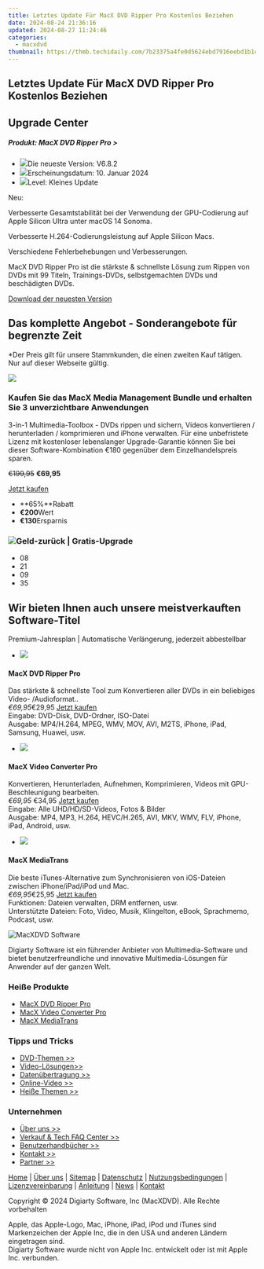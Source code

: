 ```yaml
---
title: Letztes Update Für MacX DVD Ripper Pro Kostenlos Beziehen
date: 2024-08-24 21:36:16
updated: 2024-08-27 11:24:46
categories:
  - macxdvd
thumbnail: https://thmb.techidaily.com/7b23375a4fe0d5624ebd7916eebd1b1cd35125f11689279abfa2fa088d107ba8.jpg
---
```


## Letztes Update Für MacX DVD Ripper Pro Kostenlos Beziehen

## Upgrade Center

##### Produkt: MacX DVD Ripper Pro >

* ![](https://www.macxdvd.com/mac-dvd-ripper-pro/../image-style/series-update/icon01.png)Die neueste Version: V6.8.2
* ![](https://www.macxdvd.com/mac-dvd-ripper-pro/../image-style/series-update/icon02.png)Erscheinungsdatum: 10\. Januar 2024
* ![](https://www.macxdvd.com/mac-dvd-ripper-pro/../image-style/series-update/icon03.png)Level: Kleines Update

Neu:

Verbesserte Gesamtstabilität bei der Verwendung der GPU-Codierung auf Apple Silicon Ultra unter macOS 14 Sonoma.

Verbesserte H.264-Codierungsleistung auf Apple Silicon Macs.

Verschiedene Fehlerbehebungen und Verbesserungen.

MacX DVD Ripper Pro ist die stärkste & schnellste Lösung zum Rippen von DVDs mit 99 Titeln, Trainings-DVDs, selbstgemachten DVDs und beschädigten DVDs.

[Download der neuesten Version](https://tools.techidaily.com/macxdvd/products/) 



## Das komplette Angebot - Sonderangebote für begrenzte Zeit

\*Der Preis gilt für unsere Stammkunden, die einen zweiten Kauf tätigen. Nur auf dieser Webseite gültig.

![](https://www.macxdvd.com/mac-dvd-ripper-pro/../image-style/series-update/macx-bundle.png)

### Kaufen Sie das MacX Media Management Bundle und erhalten Sie 3 unverzichtbare Anwendungen

3-in-1 Multimedia-Toolbox - DVDs rippen und sichern, Videos konvertieren / herunterladen / komprimieren und iPhone verwalten. Für eine unbefristete Lizenz mit kostenloser lebenslanger Upgrade-Garantie können Sie bei dieser Software-Kombination €180 gegenüber dem Einzelhandelspreis sparen. 

~~€199,95~~ **€69,95**

[Jetzt kaufen](https://estore.macxdvd.com/order/checkout.php?PRODS=37061296&CARD=2&CARD=2&CARD=2&CARD=2&QTY=1&CART=1&SHORT_FORM=1&COUPON=BUNDLEISCOUNT&ORDERSTYLE=nLWsnpXPnHU%3D&DESIGN_TYPE=2&HIDEC=0&AFFILIATE=108875) 
* **65%**Rabatt
* **€200**Wert
* **€130**Ersparnis

### ![](https://www.macxdvd.com/mac-dvd-ripper-pro/../image-style/series-update/day.png)Geld-zurück | Gratis-Upgrade

* 08
* 21
* 09
* 35



## Wir bieten Ihnen auch unsere meistverkauften Software-Titel

Premium-Jahresplan | Automatische Verlängerung, jederzeit abbestellbar

* ![](https://www.macxdvd.com/mac-dvd-ripper-pro/../image-style/series-update/box-drp.png)  
#### MacX DVD Ripper Pro  
Das stärkste & schnellste Tool zum Konvertieren aller DVDs in ein beliebiges Video- /Audioformat..  
_€69,95_€29,95 [Jetzt kaufen](https://estore.macxdvd.com/order/checkout.php?PRODS=37060137&QTY=1&CART=1&SHORT_FORM=1&COUPON=PT1Y34RU&ORDERSTYLE=nLWsnpXPnHU%3D&DESIGN_TYPE=2&HIDEC=0&AFFILIATE=108875)  
Eingabe: DVD-Disk, DVD-Ordner, ISO-Datei  
Ausgabe: MP4/H.264, MPEG, WMV, MOV, AVI, M2TS, iPhone, iPad, Samsung, Huawei, usw.
* ![](https://www.macxdvd.com/mac-dvd-ripper-pro/../image-style/series-update/box-vcp.png)  
#### MacX Video Converter Pro  
Konvertieren, Herunterladen, Aufnehmen, Komprimieren, Videos mit GPU-Beschleunigung bearbeiten.  
_€69,95_ €34,95 [Jetzt kaufen](https://estore.macxdvd.com/order/checkout.php?PRODS=37060674&QTY=1&CART=1&SHORT_FORM=1&COUPON=VCY39&ORDERSTYLE=nLWsnpXPnHU%3D&DESIGN_TYPE=2&HIDEC=0&AFFILIATE=108875)  
Eingabe: Alle UHD/HD/SD-Videos, Fotos & Bilder  
Ausgabe: MP4, MP3, H.264, HEVC/H.265, AVI, MKV, WMV, FLV, iPhone, iPad, Android, usw.
* ![](https://www.macxdvd.com/mac-dvd-ripper-pro/../image-style/series-update/box-mediatrans.png)  
#### MacX MediaTrans  
Die beste iTunes-Alternative zum Synchronisieren von iOS-Dateien zwischen iPhone/iPad/iPod und Mac.  
_€69,95_€25,95 [Jetzt kaufen](https://estore.macxdvd.com/order/checkout.php?PRODS=37061199&QTY=1&CART=1&SHORT_FORM=1&COUPON=VCM29RU&ORDERSTYLE=nLWsnpXPnHU%3D&DESIGN_TYPE=2&HIDEC=0&AFFILIATE=108875)  
Funktionen: Dateien verwalten, DRM entfernen, usw.  
Unterstützte Dateien: Foto, Video, Musik, Klingelton, eBook, Sprachmemo, Podcast, usw.


![MacXDVD Software](https://www.macxdvd.com/mac-dvd-ripper-pro/../icon/logo.png) 

Digiarty Software ist ein führender Anbieter von Multimedia-Software und bietet benutzerfreundliche und innovative Multimedia-Lösungen für Anwender auf der ganzen Welt.

### Heiße Produkte

* [MacX DVD Ripper Pro](https://tools.techidaily.com/macxdvd/products/)
* [MacX Video Converter Pro](https://tools.techidaily.com/macxdvd/products/)
* [MacX MediaTrans](https://tools.techidaily.com/macxdvd/products/)

### Tipps und Tricks

* [DVD-Themen >>](https://tools.techidaily.com/macxdvd/products/)
* [Video-Lösungen>>](https://tools.techidaily.com/macxdvd/products/)
* [Datenübertragung >>](https://tools.techidaily.com/macxdvd/products/)
* [Online-Video >>](https://tools.techidaily.com/macxdvd/products/)
* [Heiße Themen >>](https://tools.techidaily.com/macxdvd/products/)

### Unternehmen

* [Über uns >>](https://tools.techidaily.com/macxdvd/products/)
* [Verkauf & Tech FAQ Center >>](https://tools.techidaily.com/macxdvd/products/)
* [Benutzerhandbücher >>](https://tools.techidaily.com/macxdvd/products/)
* [Kontakt >>](https://tools.techidaily.com/macxdvd/products/)
* [Partner >>](https://tools.techidaily.com/macxdvd/products/)



[Home](https://tools.techidaily.com/macxdvd/products/) | [Über uns](https://tools.techidaily.com/macxdvd/products/) | [Sitemap](https://tools.techidaily.com/macxdvd/products/) | [Datenschutz](https://tools.techidaily.com/macxdvd/products/) | [Nutzungsbedingungen](https://tools.techidaily.com/macxdvd/products/) | [Lizenzvereinbarung](https://tools.techidaily.com/macxdvd/products/) | [Anleitung](https://tools.techidaily.com/macxdvd/products/) | [News](https://tools.techidaily.com/macxdvd/products/) | [Kontakt](https://tools.techidaily.com/macxdvd/products/)

Copyright © 2024 Digiarty Software, Inc (MacXDVD). Alle Rechte vorbehalten

Apple, das Apple-Logo, Mac, iPhone, iPad, iPod und iTunes sind Markenzeichen der Apple Inc, die in den USA und anderen Ländern eingetragen sind.   
Digiarty Software wurde nicht von Apple Inc. entwickelt oder ist mit Apple Inc. verbunden.

<ins class="adsbygoogle"
     style="display:block"
     data-ad-format="autorelaxed"
     data-ad-client="ca-pub-7571918770474297"
     data-ad-slot="1223367746"></ins>



<ins class="adsbygoogle"
     style="display:block"
     data-ad-client="ca-pub-7571918770474297"
     data-ad-slot="8358498916"
     data-ad-format="auto"
     data-full-width-responsive="true"></ins>
